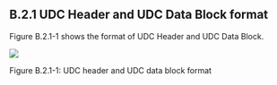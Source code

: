 ## B.2.1 UDC Header and UDC Data Block format

Figure B.2.1-1 shows the format of UDC Header and UDC Data Block.

![](media/image28.emf)

Figure B.2.1-1: UDC header and UDC data block format